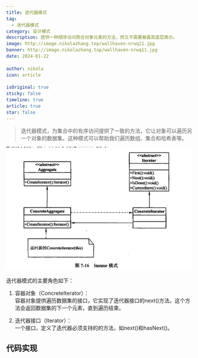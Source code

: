 ```yaml
---
title: 迭代器模式
tag:
  - 迭代器模式
category: 设计模式
description: 提供一种顺序访问聚合对象元素的方法，而又不需要暴露其底层表示。
image: http://image.nikolazhang.top/wallhaven-nrwq11.jpg
banner: http://image.nikolazhang.top/wallhaven-nrwq11.jpg
date: 2024-01-22

author: nikola
icon: article

isOriginal: true
sticky: false
timeline: true
article: true
star: false
---
```


> 迭代器模式，为集合中的有序访问提供了一致的方法，它让对象可以遍历另一个对象的数据集。这种模式可以帮助我们遍历数组、集合和哈希表等。

![20240124214353](https://raw.githubusercontent.com/NikolaZhang/image-blog/main/16-iterator/20240124214353.png)

迭代器模式的主要角色如下：

1. 容器对象（ConcreteIterator）：  
   容器对象提供遍历数据集的接口，它实现了迭代器接口的next()方法。这个方法会返回数据集的下一个元素，直到遍历结束。

2. 迭代器接口（Iterator）：  
   一个接口，定义了迭代器必须支持的的方法，如next()和hasNext()。

## 代码实现

### 